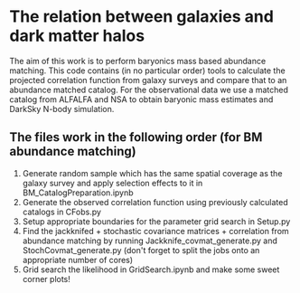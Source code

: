 # The relation between galaxies and dark matter halos

The aim of this work is to perform baryonics mass based abundance matching. This code contains (in no particular order) tools to calculate the projected correlation function from galaxy surveys and compare that to an abundance matched catalog. For the observational data we use a matched catalog from ALFALFA and NSA to obtain baryonic mass estimates and DarkSky N-body simulation.

## The files work in the following order (for BM abundance matching)
  1. Generate random sample which has the same spatial coverage as the galaxy survey and apply selection effects to it in BM_CatalogPreparation.ipynb
  2. Generate the observed correlation function using previously calculated catalogs in CFobs.py
  3. Setup appropriate boundaries for the parameter grid search in Setup.py
  4. Find the jackknifed + stochastic covariance matrices + correlation from abundance matching by running Jackknife_covmat_generate.py and StochCovmat_generate.py (don't forget to split the jobs onto an appropriate number of cores)
  5. Grid search the likelihood in GridSearch.ipynb and make some sweet corner plots!

  
